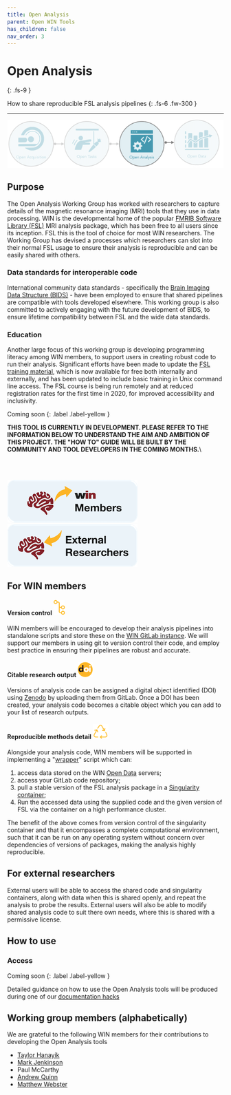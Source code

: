 ```yaml
---
title: Open Analysis
parent: Open WIN Tools
has_children: false
nav_order: 3
---
```




# Open Analysis
{: .fs-9 }

How to share reproducible FSL analysis pipelines
{: .fs-6 .fw-300 }

---

![open-analysis](../img/img-open-anal-flow.png)

## Purpose

The Open Analysis Working Group has worked with researchers to capture details of the magnetic resonance imaging (MRI) tools that they use in data processing. WIN is the developmental home of the popular [FMRIB Software Library (FSL)](https://fsl.fmrib.ox.ac.uk/fsl/fslwiki/) MRI analysis package, which has been free to all users since its inception. FSL this is the tool of choice for most WIN researchers. The Working Group has devised a processes which researchers can slot into their normal FSL usage to ensure their analysis is reproducible and can be easily shared with others.

### Data standards for interoperable code
International community data standards - specifically the [Brain Imaging Data Structure (BIDS)](https://bids.neuroimaging.io) - have been employed to ensure that shared pipelines are compatible with tools developed elsewhere. This working group is also committed to actively engaging with the future development of BIDS, to ensure lifetime compatibility between FSL and the wide data standards.

### Education
Another large focus of this working group is developing programming literacy among WIN members, to support users in creating robust code to run their analysis. Significant efforts have been made to update the [FSL training material](https://fsl.fmrib.ox.ac.uk/fslcourse/), which is now available for free both internally and externally, and has been updated to include basic training in Unix command line access. The FSL course is being run remotely and at reduced registration rates for the first time in 2020, for improved accessibility and inclusivity.

Coming soon
{: .label .label-yellow }

**THIS TOOL IS CURRENTLY IN DEVELOPMENT. PLEASE REFER TO THE INFORMATION BELOW TO UNDERSTAND THE AIM AND AMBITION OF THIS PROJECT. THE "HOW TO" GUIDE WILL BE BUILT BY THE COMMUNITY AND TOOL DEVELOPERS IN THE COMING MONTHS.**\

<br><br>

[![For WIN members](../img/btn-win.png)](https://cassgvp.github.io/WIN-Open-Neuroimaging-Community/docs/tools/analysis.html#for-win-members)      [![For external researchers](../img/btn-external.png)](https://cassgvp.github.io/WIN-Open-Neuroimaging-Community/docs/tools/analysis.html#for-external-researchers)

## For WIN members
#### Version control ![version-control](../img/icon-version-control.png)
WIN members will be encouraged to develop their analysis pipelines into standalone scripts and store these on the [WIN GitLab instance](https://git.fmrib.ox.ac.uk). We will support our members in using git to version control their code, and employ best practice in ensuring their pipelines are robust and accurate.

#### Citable research output ![doi](../img/icon-doi.png)
Versions of analysis code can be assigned a digital object identified (DOI) using [Zenodo](https://zenodo.org) by uploading them from GitLab. Once a DOI has been created, your analysis code becomes a citable object which you can add to your list of research outputs.

#### Reproducible methods detail ![reproduce](../img/icon-reproduce.png)
Alongside your analysis code, WIN members will be supported in implementing a "[wrapper](https://techterms.com/definition/wrapper)" script which can:
1. access data stored on the WIN [Open Data](data.md) servers;
2. access your GitLab code repository;
3. pull a stable version of the FSL analysis package in a [Singularity container](https://en.wikipedia.org/wiki/Singularity_(software));
4. Run the accessed data using the supplied code and the given version of FSL via the container on a high performance cluster.

The benefit of the above comes from version control of the singularity container and that it encompasses a complete computational environment, such that it can be run on any operating system without concern over dependencies of versions of packages, making the analysis highly reproducible.

## For external researchers
External users will be able to access the shared code and singularity containers, along with data when this is shared openly, and repeat the analysis to probe the results. External users will also be able to modify shared analysis code to suit there own needs, where this is shared with a permissive license.

## How to use
### Access
Coming soon
{: .label .label-yellow }

Detailed guidance on how to use the Open Analysis tools will be produced during one of our [documentation hacks](../events/doc-hack-1.md)

## Working group members (alphabetically)
We are grateful to the following WIN members for their contributions to developing the Open Analysis tools
- [Taylor Hanayik](https://www.win.ox.ac.uk/people/taylor-hanayik)
- [Mark Jenkinson](https://www.win.ox.ac.uk/people/mark-jenkinson)
- Paul McCarthy
- [Andrew Quinn](https://www.win.ox.ac.uk/people/andrew-quinn)
- [Matthew Webster](https://www.win.ox.ac.uk/people/matthew-webster)
